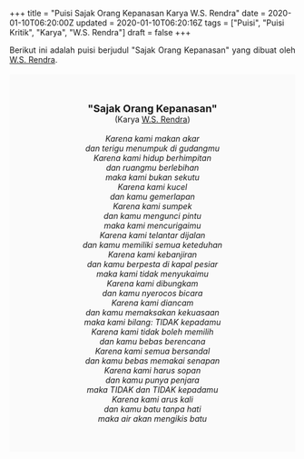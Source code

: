 +++
title = "Puisi Sajak Orang Kepanasan Karya W.S. Rendra"
date = 2020-01-10T06:20:00Z
updated = 2020-01-10T06:20:16Z
tags = ["Puisi", "Puisi Kritik", "Karya", "W.S. Rendra"]
draft = false
+++

<div dir="ltr" style="text-align: left;" trbidi="on"><div style="text-align: justify;">Berikut ini adalah puisi berjudul "Sajak Orang Kepanasan" yang dibuat oleh <a href="https://ensiklopedia.kemdikbud.go.id/sastra/artikel/Rendra" target="_blank">W.S. Rendra</a>.</div><br /><div style="background: #FAFAFA; font-size: 14px; height: auto; margin: 0 auto; padding: 50px; text-align: center; width: auto;"><span style="font-size: 18px;"><b>"Sajak Orang Kepanasan"</b></span><br />(Karya <a href="https://www.sekata.web.id/tags/w.s.-rendra" target="_blank">W.S. Rendra</a>) <br /><br /><i>Karena kami makan akar<br />dan terigu menumpuk di gudangmu<br />Karena kami hidup berhimpitan<br />dan ruangmu berlebihan<br />maka kami bukan sekutu<br />Karena kami kucel<br />dan kamu gemerlapan<br />Karena kami sumpek<br />dan kamu mengunci pintu<br />maka kami mencurigaimu<br />Karena kami telantar dijalan<br />dan kamu memiliki semua keteduhan<br />Karena kami kebanjiran<br />dan kamu berpesta di kapal pesiar<br />maka kami tidak menyukaimu<br />Karena kami dibungkam<br />dan kamu nyerocos bicara<br />Karena kami diancam<br />dan kamu memaksakan kekuasaan<br />maka kami bilang: TIDAK kepadamu<br />Karena kami tidak boleh memilih<br />dan kamu bebas berencana<br />Karena kami semua bersandal<br />dan kamu bebas memakai senapan<br />Karena kami harus sopan<br />dan kamu punya penjara<br />maka TIDAK dan TIDAK kepadamu<br />Karena kami arus kali<br />dan kamu batu tanpa hati<br />maka air akan mengikis batu</i></div></div>
